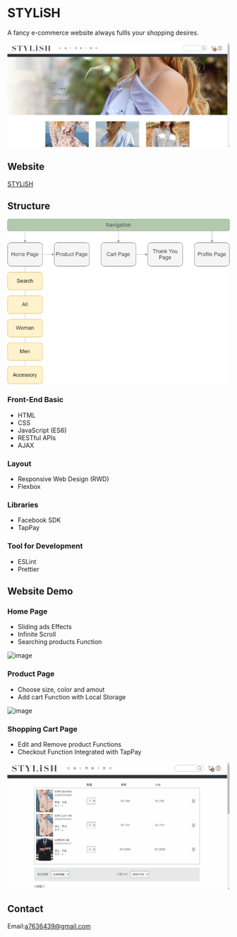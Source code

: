 # STYLiSH

A fancy e-commerce website always fullls your shopping desires.

![image](https://github.com/Yana-Lu/STYLiSH/blob/main/public/images/readme/HomePage.png)

## Website

[STYLiSH](https://stylish-9a31b.firebaseapp.com/)

## Structure

![image](https://github.com/Yana-Lu/STYLiSH/blob/main/public/images/readme/STYLiSH%20Structor.png)

### Front-End Basic
- HTML
- CSS 
- JavaScript (ES6)
- RESTful APIs
- AJAX

### Layout
- Responsive Web Design (RWD)
- Flexbox

### Libraries
- Facebook SDK
- TapPay

### Tool for Development
- ESLint
- Prettier

## Website Demo

### Home Page
- Sliding ads Effects
- Infinite Scroll
- Searching products Function

![image](https://github.com/Yana-Lu/STYLiSH/blob/main/public/images/readme/homePage.gif)

### Product Page
- Choose size, color and amout
- Add cart Function with Local Storage

![image](https://github.com/Yana-Lu/STYLiSH/blob/main/public/images/readme/productPage.gif)

### Shopping Cart Page
- Edit and Remove product Functions
- Checkout Function Integrated with TapPay

![image](https://github.com/Yana-Lu/STYLiSH/blob/main/public/images/readme/cartPage.gif)









## Contact
Email:<a7636439@gmail.com>
